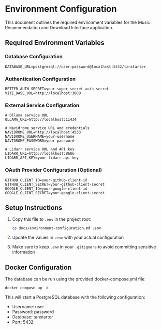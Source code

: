 # Environment Configuration

This document outlines the required environment variables for the Music Recommendation and Download Interface application.

## Required Environment Variables

### Database Configuration
```
DATABASE_URL=postgresql://user:password@localhost:5432/tanstarter
```

### Authentication Configuration
```
BETTER_AUTH_SECRET=your-super-secret-auth-secret
VITE_BASE_URL=http://localhost:3000
```

### External Service Configuration
```
# Ollama service URL
OLLAMA_URL=http://localhost:11434

# Navidrome service URL and credentials
NAVIDROME_URL=http://localhost:4533
NAVIDROME_USERNAME=your-username
NAVIDROME_PASSWORD=your-password

# Lidarr service URL and API key
LIDARR_URL=http://localhost:8686
LIDARR_API_KEY=your-lidarr-api-key
```

### OAuth Provider Configuration (Optional)
```
GITHUB_CLIENT_ID=your-github-client-id
GITHUB_CLIENT_SECRET=your-github-client-secret
GOOGLE_CLIENT_ID=your-google-client-id
GOOGLE_CLIENT_SECRET=your-google-client-secret
```

## Setup Instructions

1. Copy this file to `.env` in the project root:
   ```bash
   cp docs/environment-configuration.md .env
   ```

2. Update the values in `.env` with your actual configuration

3. Make sure to keep `.env` in your `.gitignore` to avoid committing sensitive information

## Docker Configuration

The database can be run using the provided docker-compose.yml file:
```bash
docker-compose up -d
```

This will start a PostgreSQL database with the following configuration:
- Username: user
- Password: password
- Database: tanstarter
- Port: 5432